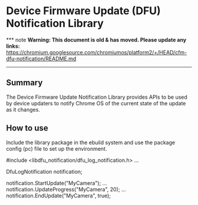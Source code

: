 # Device Firmware Update (DFU) Notification Library

*** note
**Warning: This document is old & has moved.  Please update any links:**<br>
https://chromium.googlesource.com/chromiumos/platform2/+/HEAD/cfm-dfu-notification/README.md
***

## Summary

The Device Firmware Update Notification Library provides APIs to be used by
device updaters to notify Chrome OS of the current state of the update as it
changes.

## How to use

Include the library package in the ebuild system and use the package config (pc)
file to set up the environment.

#include <libdfu_notification/dfu_log_notification.h>
...

DfuLogNotification notification;

notification.StartUpdate("MyCamera");
...
notification.UpdateProgress("MyCamera", 20);
...
notification.EndUpdate("MyCamera", true);
